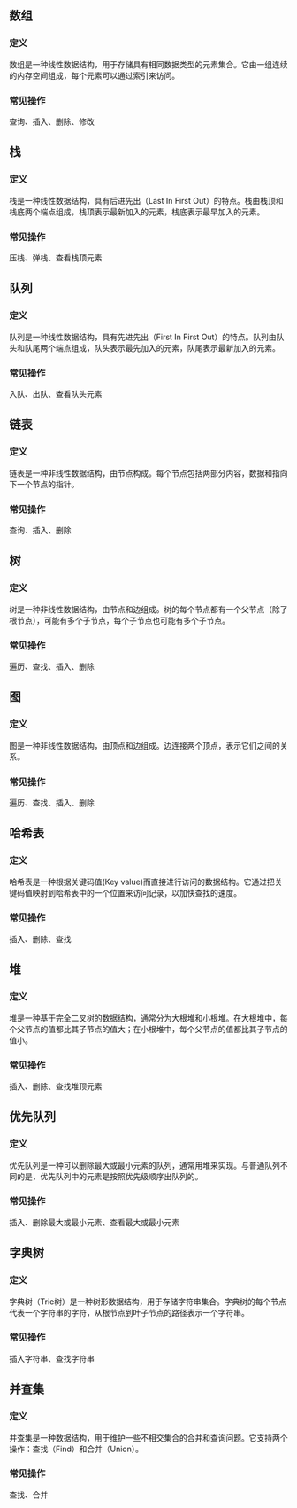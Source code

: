 ## 数组

### 定义

数组是一种线性数据结构，用于存储具有相同数据类型的元素集合。它由一组连续的内存空间组成，每个元素可以通过索引来访问。

### 常见操作

查询、插入、删除、修改

## 栈

### 定义

栈是一种线性数据结构，具有后进先出（Last In First Out）的特点。栈由栈顶和栈底两个端点组成，栈顶表示最新加入的元素，栈底表示最早加入的元素。

### 常见操作

压栈、弹栈、查看栈顶元素


## 队列


### 定义

队列是一种线性数据结构，具有先进先出（First In First Out）的特点。队列由队头和队尾两个端点组成，队头表示最先加入的元素，队尾表示最新加入的元素。

### 常见操作

入队、出队、查看队头元素

## 链表


### 定义

链表是一种非线性数据结构，由节点构成。每个节点包括两部分内容，数据和指向下一个节点的指针。

### 常见操作

查询、插入、删除

## 树


### 定义

树是一种非线性数据结构，由节点和边组成。树的每个节点都有一个父节点（除了根节点），可能有多个子节点，每个子节点也可能有多个子节点。

### 常见操作

遍历、查找、插入、删除

## 图

### 定义

图是一种非线性数据结构，由顶点和边组成。边连接两个顶点，表示它们之间的关系。

### 常见操作

遍历、查找、插入、删除




## 哈希表

### 定义

哈希表是一种根据关键码值(Key value)而直接进行访问的数据结构。它通过把关键码值映射到哈希表中的一个位置来访问记录，以加快查找的速度。

### 常见操作

插入、删除、查找

## 堆


### 定义

堆是一种基于完全二叉树的数据结构，通常分为大根堆和小根堆。在大根堆中，每个父节点的值都比其子节点的值大；在小根堆中，每个父节点的值都比其子节点的值小。

### 常见操作

插入、删除、查找堆顶元素

## 优先队列


### 定义

优先队列是一种可以删除最大或最小元素的队列，通常用堆来实现。与普通队列不同的是，优先队列中的元素是按照优先级顺序出队列的。

### 常见操作

插入、删除最大或最小元素、查看最大或最小元素

## 字典树


### 定义

字典树（Trie树）是一种树形数据结构，用于存储字符串集合。字典树的每个节点代表一个字符串的字符，从根节点到叶子节点的路径表示一个字符串。

### 常见操作

插入字符串、查找字符串

## 并查集


### 定义

并查集是一种数据结构，用于维护一些不相交集合的合并和查询问题。它支持两个操作：查找（Find）和合并（Union）。

### 常见操作

查找、合并